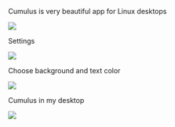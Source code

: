 Cumulus is very beautiful app for Linux desktops

<img src="https://skandyn-sh.github.io/img/cumulus.png"/>

Settings

<img src="https://skandyn-sh.github.io/img/cumulus-settings.png"/>

Choose background and text color

<img src="https://skandyn-sh.github.io/img/cumulus-choose.png"/>

Cumulus in my desktop

<img src="https://skandyn-sh.github.io/img/cumulus-desktop.png"/>
